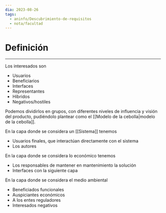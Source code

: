 ```yaml
---
dia: 2023-08-26
tags:
  - aninfo/Descubrimiento-de-requisitos
  - nota/facultad
---
```

# Definición
---
Los interesados son
* Usuarios
* Beneficiarios
* Interfaces
* Representantes
* Híbridos
* Negativos/hostiles

Podemos dividirlos en grupos, con diferentes niveles de influencia y visión del producto, pudiéndolo plantear como el [[Modelo de la cebolla|modelo de la cebolla]].

En la capa donde se considera un [[Sistema]] tenemos
* Usuarios finales, que interactúan directamente con el sistema 
* Los autores

En la capa donde se considera lo económico tenemos
* Los responsables de mantener en mantenimiento la solución
* Interfaces con la siguiente capa

En la capa donde se considera el medio ambiental
* Beneficiados funcionales
* Auspiciantes económicos
* A los entes reguladores
* Interesados negativos
